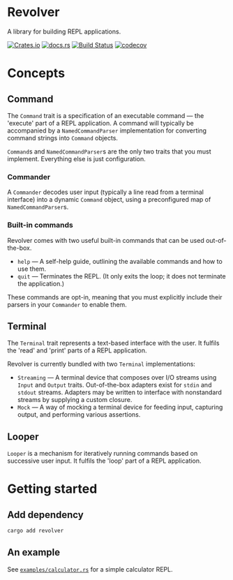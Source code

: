 Revolver
===
A library for building REPL applications.

[![Crates.io](https://img.shields.io/crates/v/revolver?style=flat-square&logo=rust)](https://crates.io/crates/revolver)
[![docs.rs](https://img.shields.io/badge/docs.rs-revolver-blue?style=flat-square&logo=docs.rs)](https://docs.rs/revolver)
[![Build Status](https://img.shields.io/github/actions/workflow/status/kindredgroup/revolver/master.yml?branch=master&style=flat-square&logo=github)](https://github.com/kindredgroup/revolver/actions/workflows/master.yml)
[![codecov](https://img.shields.io/codecov/c/github/kindredgroup/revolver/master?style=flat-square&logo=codecov)](https://codecov.io/gh/kindredgroup/revolver)

# Concepts
## Command
The `Command` trait is a specification of an executable command — the 'execute' part of a REPL application. A command will typically be accompanied by a `NamedCommandParser` implementation for converting command strings into `Command` objects.

`Command`s and `NamedCommandParser`s are the only two traits that you must implement. Everything else is just configuration.

### Commander
A `Commander` decodes user input (typically a line read from a terminal interface) into a dynamic `Command` object, using a preconfigured map of `NamedCommandParser`s.

### Built-in commands
Revolver comes with two useful built-in commands that can be used out-of-the-box.

* `help` — A self-help guide, outlining the available commands and how to use them.
* `quit` — Terminates the REPL. (It only exits the loop; it does not terminate the application.)

These commands are opt-in, meaning that you must explicitly include their parsers in your `Commander` to enable them.

## Terminal
The `Terminal` trait represents a text-based interface with the user. It fulfils the 'read' and 'print' parts of a REPL application.

Revolver is currently bundled with two `Terminal` implementations:

* `Streaming` — A terminal device that composes over I/O streams using `Input` and `Output` traits. Out-of-the-box adapters exist for `stdin` and `stdout` streams. Adapters may be written to interface with nonstandard streams by supplying a custom closure.
* `Mock` — A way of mocking a terminal device for feeding input, capturing output, and performing various assertions.

## Looper
`Looper` is a mechanism for iteratively running commands based on successive user input. It fulfils the 'loop' part of a REPL application.

# Getting started
## Add dependency
```sh
cargo add revolver
```

## An example
See [`examples/calculator.rs`](examples/calculator.rs) for a simple calculator REPL. 